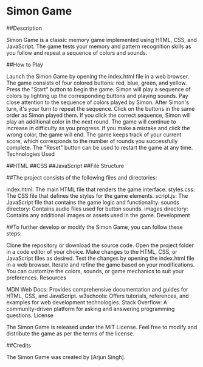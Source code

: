 <h1>Simon Game</h1>

##Description

Simon Game is a classic memory game implemented using HTML, CSS, and JavaScript. The game tests your memory and pattern recognition skills as you follow and repeat a sequence of colors and sounds.

##How to Play

Launch the Simon Game by opening the index.html file in a web browser.
The game consists of four colored buttons: red, blue, green, and yellow.
Press the "Start" button to begin the game. Simon will play a sequence of colors by lighting up the corresponding buttons and playing sounds.
Pay close attention to the sequence of colors played by Simon.
After Simon's turn, it's your turn to repeat the sequence. Click on the buttons in the same order as Simon played them.
If you click the correct sequence, Simon will play an additional color in the next round. The game will continue to increase in difficulty as you progress.
If you make a mistake and click the wrong color, the game will end.
The game keeps track of your current score, which corresponds to the number of rounds you successfully complete.
The "Reset" button can be used to restart the game at any time.
Technologies Used

##HTML
##CSS
##JavaScript
##File Structure

##The project consists of the following files and directories:

index.html: The main HTML file that renders the game interface.
styles.css: The CSS file that defines the styles for the game elements.
script.js: The JavaScript file that contains the game logic and functionality.
sounds directory: Contains audio files used for button sounds.
images directory: Contains any additional images or assets used in the game.
Development

##To further develop or modify the Simon Game, you can follow these steps:

Clone the repository or download the source code.
Open the project folder in a code editor of your choice.
Make changes to the HTML, CSS, or JavaScript files as desired.
Test the changes by opening the index.html file in a web browser.
Iterate and refine the game based on your modifications.
You can customize the colors, sounds, or game mechanics to suit your preferences.
Resources

MDN Web Docs: Provides comprehensive documentation and guides for HTML, CSS, and JavaScript.
w3schools: Offers tutorials, references, and examples for web development technologies.
Stack Overflow: A community-driven platform for asking and answering programming questions.
License

The Simon Game is released under the MIT License. Feel free to modify and distribute the game as per the terms of the license.

##Credits

The Simon Game was created by [Arjun Singh].
